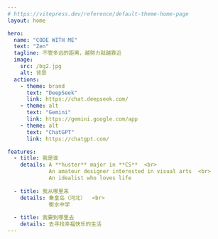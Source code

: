```yaml
---
# https://vitepress.dev/reference/default-theme-home-page
layout: home

hero:
  name: "CODE WITH ME"
  text: "Zen"
  tagline: 不管多远的距离，越努力就越靠近
  image:
    src: /bg2.jpg
    alt: 背景
  actions:
    - theme: brand
      text: "DeepSeek"
      link: https://chat.deepseek.com/
    - theme: alt
      text: "Gemini"
      link: https://gemini.google.com/app
    - theme: alt
      text: "ChatGPT"
      link: https://chatgpt.com/

features:
  - title: 我是谁
    details: A **huster** major in **CS**  <br>
             An amateur designer interested in visual arts  <br>
             An idealist who loves life
            
  - title: 我从哪里来
    details: 秦皇岛（河北）  <br>
             衡水中学
             
  - title: 我要到哪里去
    details: 去寻找幸福快乐的生活
---
```


